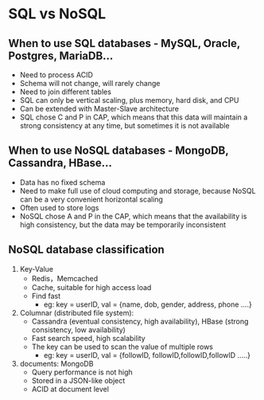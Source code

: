 # SQL vs NoSQL

## When to use SQL databases - MySQL, Oracle, Postgres, MariaDB...
- Need to process ACID
- Schema will not change, will rarely change
- Need to join different tables
- SQL can only be vertical scaling, plus memory, hard disk, and CPU
- Can be extended with Master-Slave architecture
- SQL chose C and P in CAP, which means that this data will maintain a strong consistency at any time, but sometimes it is not available

## When to use NoSQL databases - MongoDB, Cassandra, HBase...
- Data has no fixed schema
- Need to make full use of cloud computing and storage, because NoSQL can be a very convenient horizontal scaling
- Often used to store logs
- NoSQL chose A and P in the CAP, which means that the availability is high consistency, but the data may be temporarily inconsistent

## NoSQL database classification
1. Key-Value
   - Redis，Memcached
   - Cache, suitable for high access load
   - Find fast
      - eg: key = userID, val = {name, dob, gender, address, phone ....}
2. Columnar (distributed file system):
   - Cassandra (eventual consistency, high availability), HBase (strong consistency, low availability)
   - Fast search speed, high scalability
   - The key can be used to scan the value of multiple rows
      - eg: key = userID, val = {followID, followID,followID,followID .....}
3. documents: MongoDB
   - Query performance is not high
   - Stored in a JSON-like object
   - ACID at document level
